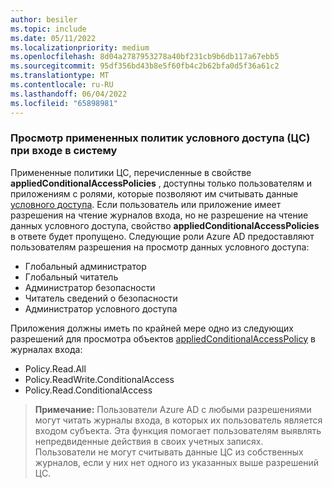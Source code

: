 ```yaml
---
author: besiler
ms.topic: include
ms.date: 05/11/2022
ms.localizationpriority: medium
ms.openlocfilehash: 8d04a2787953278a40bf231cb9b6db117a67ebb5
ms.sourcegitcommit: 95df356bd43b8e5f60fb4c2b62bfa0d5f36a61c2
ms.translationtype: MT
ms.contentlocale: ru-RU
ms.lasthandoff: 06/04/2022
ms.locfileid: "65898981"
---
```

<!-- markdownlint-disable MD041-->

### <a name="viewing-applied-conditional-access-ca-policies-in-sign-ins"></a>Просмотр примененных политик условного доступа (ЦС) при входе в систему
Примененные политики ЦС, перечисленные в свойстве **appliedConditionalAccessPolicies** , доступны только пользователям и приложениям с ролями, которые позволяют им считывать данные [условного доступа](../resources/appliedconditionalaccesspolicy.md). Если пользователь или приложение имеет разрешения на чтение журналов входа, но не разрешение на чтение данных условного доступа, свойство **appliedConditionalAccessPolicies** в ответе будет пропущено. Следующие роли Azure AD предоставляют пользователям разрешения на просмотр данных условного доступа:

+ Глобальный администратор
+ Глобальный читатель
+ Администратор безопасности
+ Читатель сведений о безопасности
+ Администратор условного доступа

Приложения должны иметь по крайней мере одно из следующих разрешений для просмотра объектов [appliedConditionalAccessPolicy](../resources/appliedconditionalaccesspolicy.md) в журналах входа: 

+ Policy.Read.All
+ Policy.ReadWrite.ConditionalAccess
+ Policy.Read.ConditionalAccess

>**Примечание:** Пользователи Azure AD с любыми разрешениями могут читать журналы входа, в которых их пользователь является входом субъекта. Эта функция помогает пользователям выявлять непредвиденные действия в своих учетных записях. Пользователи не могут считывать данные ЦС из собственных журналов, если у них нет одного из указанных выше разрешений ЦС.
